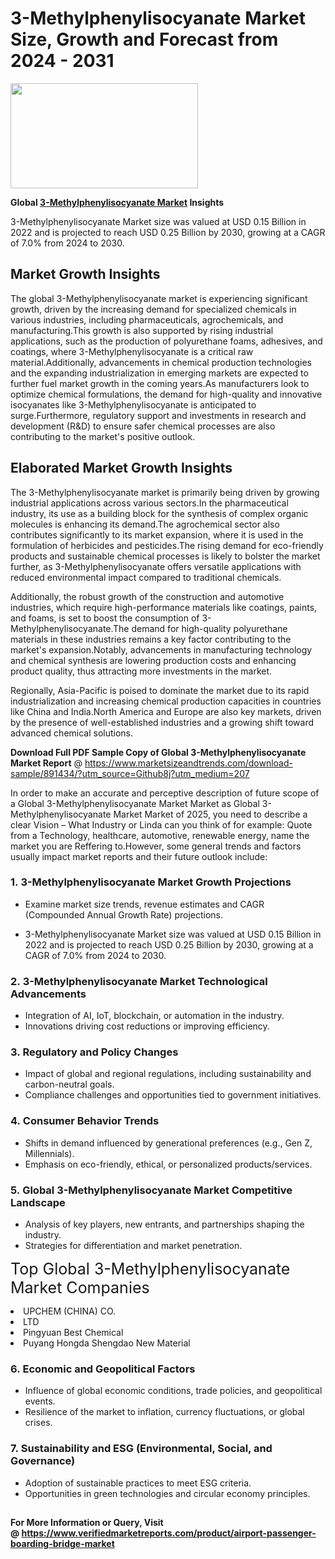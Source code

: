 <H1>3-Methylphenylisocyanate Market Size, Growth and Forecast from 2024 - 2031</H1><img class="aligncenter size-medium wp-image-584254" src="https://thirdeyenews.in/wp-content/uploads/2024/09/Global-Market-Research-300x168.jpeg" alt="" width="300" height="168" /><p><strong>Global&nbsp;<a href="https://www.marketsizeandtrends.com/download-sample/891434/?utm_source=Github8j?utm_medium=207">3-Methylphenylisocyanate Market</a> Insights</strong></p><p>3-Methylphenylisocyanate Market size was valued at USD 0.15 Billion in 2022 and is projected to reach USD 0.25 Billion by 2030, growing at a CAGR of 7.0% from 2024 to 2030.</p><p><h2>Market Growth Insights</h2> <p>The global 3-Methylphenylisocyanate market is experiencing significant growth, driven by the increasing demand for specialized chemicals in various industries, including pharmaceuticals, agrochemicals, and manufacturing.This growth is also supported by rising industrial applications, such as the production of polyurethane foams, adhesives, and coatings, where 3-Methylphenylisocyanate is a critical raw material.Additionally, advancements in chemical production technologies and the expanding industrialization in emerging markets are expected to further fuel market growth in the coming years.As manufacturers look to optimize chemical formulations, the demand for high-quality and innovative isocyanates like 3-Methylphenylisocyanate is anticipated to surge.Furthermore, regulatory support and investments in research and development (R&D) to ensure safer chemical processes are also contributing to the market's positive outlook.</p> <h2>Elaborated Market Growth Insights</h2> <p>The 3-Methylphenylisocyanate market is primarily being driven by growing industrial applications across various sectors.In the pharmaceutical industry, its use as a building block for the synthesis of complex organic molecules is enhancing its demand.The agrochemical sector also contributes significantly to its market expansion, where it is used in the formulation of herbicides and pesticides.The rising demand for eco-friendly products and sustainable chemical processes is likely to bolster the market further, as 3-Methylphenylisocyanate offers versatile applications with reduced environmental impact compared to traditional chemicals.</p> <p>Additionally, the robust growth of the construction and automotive industries, which require high-performance materials like coatings, paints, and foams, is set to boost the consumption of 3-Methylphenylisocyanate.The demand for high-quality polyurethane materials in these industries remains a key factor contributing to the market's expansion.Notably, advancements in manufacturing technology and chemical synthesis are lowering production costs and enhancing product quality, thus attracting more investments in the market.</p> <p>Regionally, Asia-Pacific is poised to dominate the market due to its rapid industrialization and increasing chemical production capacities in countries like China and India.North America and Europe are also key markets, driven by the presence of well-established industries and a growing shift toward advanced chemical solutions.</p> <p><span class=""><strong>Download Full PDF Sample Copy of Global 3-Methylphenylisocyanate Market Report</strong> @ <a href="https://www.marketsizeandtrends.com/download-sample/891434/?utm_source=Github8j?utm_medium=207" target="_blank">https://www.marketsizeandtrends.com/download-sample/891434/?utm_source=Github8j?utm_medium=207</a></span></p><p>In order to make an accurate and perceptive description of future scope of a Global&nbsp;3-Methylphenylisocyanate Market Market as Global&nbsp;3-Methylphenylisocyanate Market Market of 2025, you need to describe a clear Vision &ndash; What Industry or Linda can you think of for example: Quote from a Technology, healthcare, automotive, renewable energy, name the market you are Reffering to.However, some general trends and factors usually impact market reports and their future outlook include:</p><h3>1.&nbsp;<strong>3-Methylphenylisocyanate Market Growth Projections</strong></h3><ul><li>Examine market size trends, revenue estimates and CAGR (Compounded Annual Growth Rate) projections.</li><li><p>3-Methylphenylisocyanate Market size was valued at USD 0.15 Billion in 2022 and is projected to reach USD 0.25 Billion by 2030, growing at a CAGR of 7.0% from 2024 to 2030.</p></li></ul><h3>2.&nbsp;<strong>3-Methylphenylisocyanate Market Technological Advancements</strong></h3><ul><li>Integration of AI, IoT, blockchain, or automation in the industry.</li><li>Innovations driving cost reductions or improving efficiency.</li></ul><h3>3.&nbsp;<strong>Regulatory and Policy Changes</strong></h3><ul><li>Impact of global and regional regulations, including sustainability and carbon-neutral goals.</li><li>Compliance challenges and opportunities tied to government initiatives.</li></ul><h3>4.&nbsp;<strong>Consumer Behavior Trends</strong></h3><ul><li>Shifts in demand influenced by generational preferences (e.g., Gen Z, Millennials).</li><li>Emphasis on eco-friendly, ethical, or personalized products/services.</li></ul><h3>5.&nbsp;<strong>Global 3-Methylphenylisocyanate Market Competitive Landscape</strong></h3><ul><li>Analysis of key players, new entrants, and partnerships shaping the industry.</li><li>Strategies for differentiation and market penetration.</li></ul><p data-pm-slice="1 1 []"><span style="color: inherit; font-family: inherit; font-size: 25px;">Top Global 3-Methylphenylisocyanate Market Companies</span></p><div class="" data-test-id=""><p><li>UPCHEM (CHINA) CO.</li><li> LTD</li><li> Pingyuan Best Chemical</li><li> Puyang Hongda Shengdao New Material</li></p></div><h3>6.&nbsp;<strong>Economic and Geopolitical Factors</strong></h3><ul><li>Influence of global economic conditions, trade policies, and geopolitical events.</li><li>Resilience of the market to inflation, currency fluctuations, or global crises.</li></ul><h3>7.&nbsp;<strong>Sustainability and ESG (Environmental, Social, and Governance)</strong></h3><ul><li>Adoption of sustainable practices to meet ESG criteria.</li><li>Opportunities in green technologies and circular economy principles.</li></ul><h2><strong style="font-size: 14px;">For More Information or Query, Visit @&nbsp;</strong><a style="background-color: #ffffff; font-size: 14px;" href="https://www.marketsizeandtrends.com/report/3-methylphenylisocyanate-market/" target="_blank">https://www.verifiedmarketreports.com/product/airport-passenger-boarding-bridge-market</a></h2>